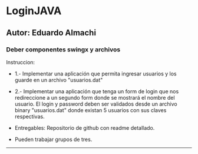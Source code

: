 # LoginJAVA
## Autor: Eduardo Almachi
### Deber componentes swingx y archivos
Instruccion: 
- 1.- Implementar una aplicación que permita ingresar usuarios y los guarde en un archivo "usuarios.dat"

- 2.- Implementar una aplicación que tenga un form de login que nos redireccione a un segundo form donde se mostrará el nombre del usuario. El login y password deben ser validados desde un archivo binary "usuarios.dat" donde existan 5 usuarios con sus claves respectivas.

- Entregables: Repositorio de github con readme detallado.

- Pueden trabajar grupos de tres.
---

